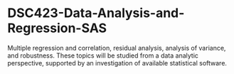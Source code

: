 # DSC423-Data-Analysis-and-Regression-SAS
Multiple regression and correlation, residual analysis, analysis of variance, and robustness. These topics will be studied from a data analytic perspective, supported by an investigation of available statistical software.
